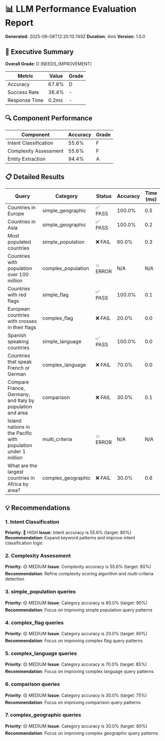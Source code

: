 # 📊 LLM Performance Evaluation Report

**Generated**: 2025-06-08T12:20:10.749Z
**Duration**: 4ms
**Version**: 1.0.0

## 🎯 Executive Summary

**Overall Grade**: D (NEEDS_IMPROVEMENT)

| Metric | Value | Grade |
|--------|-------|-------|
| Accuracy | 67.8% | D |
| Success Rate | 36.4% | - |
| Response Time | 0.2ms | - |

## 🔍 Component Performance

| Component | Accuracy | Grade |
|-----------|----------|-------|
| Intent Classification | 55.6% | F |
| Complexity Assessment | 55.6% | F |
| Entity Extraction | 94.4% | A |

## 📋 Detailed Results

| Query | Category | Status | Accuracy | Time (ms) |
|-------|----------|--------|----------|----------|
| Countries in Europe | simple_geographic | ✅ PASS | 100.0% | 0.5 |
| Countries in Asia | simple_geographic | ✅ PASS | 100.0% | 0.2 |
| Most populated countries | simple_population | ❌ FAIL | 60.0% | 0.3 |
| Countries with population over 100 million | complex_population | 💥 ERROR | N/A | N/A |
| Countries with red flags | simple_flag | ✅ PASS | 100.0% | 0.1 |
| European countries with crosses in their flags | complex_flag | ❌ FAIL | 20.0% | 0.0 |
| Spanish speaking countries | simple_language | ✅ PASS | 100.0% | 0.0 |
| Countries that speak French or German | complex_language | ❌ FAIL | 70.0% | 0.0 |
| Compare France, Germany, and Italy by population and area | comparison | ❌ FAIL | 30.0% | 0.1 |
| Island nations in the Pacific with population under 1 million | multi_criteria | 💥 ERROR | N/A | N/A |
| What are the largest countries in Africa by area? | complex_geographic | ❌ FAIL | 30.0% | 0.6 |

## 💡 Recommendations

### 1. Intent Classification
**Priority**: 🔴 HIGH
**Issue**: Intent accuracy is 55.6% (target: 80%)
**Recommendation**: Expand keyword patterns and improve intent classification logic

### 2. Complexity Assessment
**Priority**: 🟡 MEDIUM
**Issue**: Complexity accuracy is 55.6% (target: 80%)
**Recommendation**: Refine complexity scoring algorithm and multi-criteria detection

### 3. simple_population queries
**Priority**: 🟡 MEDIUM
**Issue**: Category accuracy is 60.0% (target: 90%)
**Recommendation**: Focus on improving simple population query patterns

### 4. complex_flag queries
**Priority**: 🟡 MEDIUM
**Issue**: Category accuracy is 20.0% (target: 80%)
**Recommendation**: Focus on improving complex flag query patterns

### 5. complex_language queries
**Priority**: 🟡 MEDIUM
**Issue**: Category accuracy is 70.0% (target: 85%)
**Recommendation**: Focus on improving complex language query patterns

### 6. comparison queries
**Priority**: 🟡 MEDIUM
**Issue**: Category accuracy is 30.0% (target: 75%)
**Recommendation**: Focus on improving comparison query patterns

### 7. complex_geographic queries
**Priority**: 🟡 MEDIUM
**Issue**: Category accuracy is 30.0% (target: 80%)
**Recommendation**: Focus on improving complex geographic query patterns

